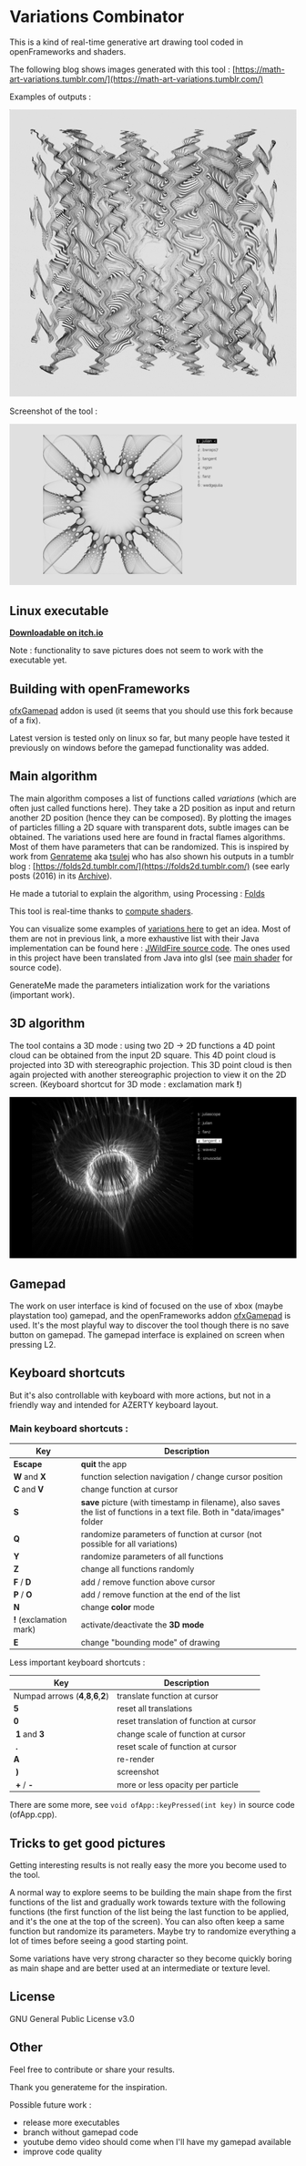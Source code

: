 # Variations Combinator

This is a kind of real-time generative art drawing tool coded in openFrameworks and shaders.

The following blog shows images generated with this tool : [https://math-art-variations.tumblr.com/](https://math-art-variations.tumblr.com/)

Examples of outputs :

![examples of outputs](doc/outputs-examples.gif)

Screenshot of the tool :

![tool screenshot](doc/sceenshot-example.png)

## Linux executable

[**Downloadable on itch.io**](https://bleuje.itch.io/variations-combinator)

Note : functionality to save pictures does not seem to work with the executable yet.

## Building with openFrameworks

[ofxGamepad](https://github.com/Bleuje/ofxGamepad) addon is used (it seems that you should use this fork because of a fix).

Latest version is tested only on linux so far, but many people have tested it previously on windows before the gamepad functionality was added.

## Main algorithm

The main algorithm composes a list of functions called *variations* (which are often just called functions here). They take a 2D position as input and return another 2D position (hence they can be composed). By plotting the images of particles filling a 2D square with transparent dots, subtle images can be obtained. The variations used here are found in fractal flames algorithms. Most of them have parameters that can be randomized. This is inspired by work from [Genrateme](https://github.com/genmeblog) aka [tsulej](https://github.com/tsulej) who has also shown his outputs in a tumblr blog : [https://folds2d.tumblr.com/](https://folds2d.tumblr.com/) (see early posts (2016) in its [Archive](https://folds2d.tumblr.com/archive)).

He made a tutorial to explain the algorithm, using Processing : [Folds](https://generateme.wordpress.com/2016/04/11/folds/)

This tool is real-time thanks to [compute shaders](https://github.com/Bleuje/variations-combinator/tree/main/bin/data/shaders).

You can visualize some examples of [variations here](https://www.jwfsanctuary.club/variation-information/variation-guide/) to get an idea. Most of them are not in previous link, a more exhaustive list with their Java implementation can be found here : [JWildFire source code](https://github.com/thargor6/JWildfire/tree/master/src/org/jwildfire/create/tina/variation). The ones used in this project  have been translated from Java into glsl  (see [main shader](https://github.com/Bleuje/variations-combinator/blob/main/bin/data/shaders/computeshader_countincrementer.glsl) for source code).

GenerateMe made the parameters intialization work for the variations (important work).

## 3D algorithm

The tool contains a 3D mode : using two 2D -> 2D functions a 4D point cloud can be obtained from the input 2D square. This 4D point cloud is projected into 3D with stereographic projection. This 3D point cloud is then again projected with another stereographic projection to view it on the 2D screen. (Keyboard shortcut for 3D mode : exclamation mark **!**)

![3D mode overview](doc/3dmode-overview.png)

## Gamepad

The work on user interface is kind of focused on the use of xbox (maybe playstation too) gamepad, and the openFrameworks addon [ofxGamepad](https://github.com/Bleuje/ofxGamepad) is used. It's the most playful way to discover the tool though there is no save button on gamepad. The gamepad interface is explained on screen when pressing L2.

## Keyboard shortcuts

But it's also controllable with keyboard with more actions, but not in a friendly way and intended for AZERTY keyboard layout.

### Main keyboard shortcuts :

| Key | Description |
| ----------- | ----------- |
| **Escape** | **quit** the app |
| **W** and **X** | function selection navigation / change cursor position |
| **C** and **V** | change function at cursor |
| **S** | **save** picture (with timestamp in filename), also saves the list of functions in a text file. Both in "data/images" folder | 
| **Q** | randomize parameters of function at cursor (not possible for all variations) |
| **Y** | randomize parameters of all functions |
| **Z** | change all functions randomly |
| **F** / **D** | add / remove function above cursor |
| **P** / **O** | add / remove function at the end of the list |
| **N** | change **color** mode |
| **!** (exclamation mark) | activate/deactivate the **3D mode** |
| **E**| change "bounding mode" of drawing |


Less important keyboard shortcuts :

| Key | Description |
| ----------- | ----------- |
| Numpad arrows (**4**,**8**,**6**,**2**) | translate function at cursor |
| **5** | reset all translations |
| **0** | reset translation of function at cursor |
| **1** and **3** | change scale of function at cursor |
| **.** | reset scale of function at cursor |
| **A** | re-render |
| **)** | screenshot |
| **+** / **-** | more or less opacity per particle |

There are some more, see `void ofApp::keyPressed(int key)` in source code (ofApp.cpp).

## Tricks to get good pictures

Getting interesting results is not really easy the more you become used to the tool.

A normal way to explore seems to be building the main shape from the first functions of the list and gradually work towards texture with the following functions (the first function of the list being the last function to be applied, and it's the one at the top of the screen). You can also often keep a same function but randomize its parameters. Maybe try to randomize everything a lot of times before seeing a good starting point.

Some variations have very strong character so they become quickly boring as main shape and are better used at an intermediate or texture level.

## License

GNU General Public License v3.0

## Other

Feel free to contribute or share your results.

Thank you generateme for the inspiration.

Possible future work :

- release more executables
- branch without gamepad code
- youtube demo video should come when I'll have my gamepad available
- improve code quality
